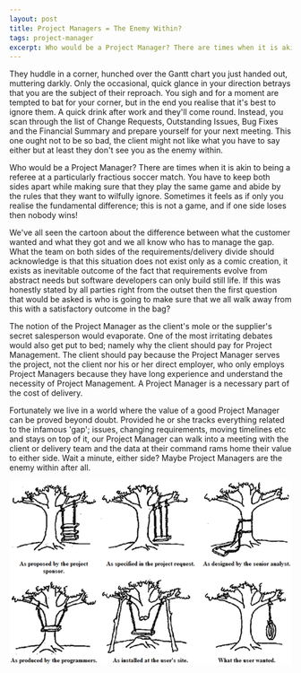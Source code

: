 ```yaml
---
layout: post
title: Project Managers = The Enemy Within?
tags: project-manager
excerpt: Who would be a Project Manager? There are times when it is akin to being a referee at a particularly fractious soccer match. 
---
```


They huddle in a corner, hunched over the Gantt chart you just handed out, muttering darkly. Only the occasional, quick glance in your direction betrays that you are the subject of their reproach. You sigh and for a moment are tempted to bat for your corner, but in the end you realise that it's best to ignore them. A quick drink after work and they'll come round. Instead, you scan through the list of Change Requests, Outstanding Issues, Bug Fixes and the Financial Summary and prepare yourself for your next meeting. This one ought not to be so bad, the client might not like what you have to say either but at least they don't see you as the enemy within.

Who would be a Project Manager? There are times when it is akin to being a referee at a particularly fractious soccer match. You have to keep both sides apart while making sure that they play the same game and abide by the rules that they want to wilfully ignore. Sometimes it feels as if only you realise the fundamental difference; this is not a game, and if one side loses then nobody wins!

We've all seen the cartoon about the difference between what the customer wanted and what they got and we all know who has to manage the gap. What the team on both sides of the requirements/delivery divide should acknowledge is that this situation does not exist only as a comic creation, it exists as inevitable outcome of the fact that requirements evolve from abstract needs but software developers can only build still life. If this was honestly stated by all parties right from the outset then the first question that would be asked is who is going to make sure that we all walk away from this with a satisfactory outcome in the bag?

The notion of the Project Manager as the client's mole or the supplier's secret salesperson would evaporate. One of the most irritating debates would also get put to bed; namely why the client should pay for Project Management. The client should pay because the Project Manager serves the project, not the client nor his or her direct employer, who only employs Project Managers because they have long experience and understand the necessity of Project Management. A Project Manager is a necessary part of the cost of delivery.

Fortunately we live in a world where the value of a good Project Manager can be proved beyond doubt. Provided he or she tracks everything related to the infamous 'gap'; issues, changing requirements, moving timelines etc and stays on top of it, our Project Manager can walk into a meeting with the client or delivery team and the data at their command rams home their value to either side. Wait a minute, either side? Maybe Project Managers are the enemy within after all.

![The classic portrayal of the gap between requirements and delivery.](/images/ask-get-want1.png "The classic portrayal of the gap between requirements and delivery")
